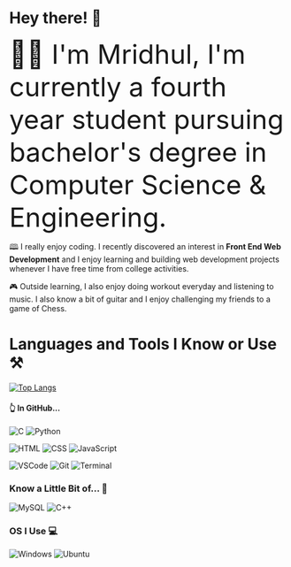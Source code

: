 # Hey there! 👋

<font size= "10">👨‍🎓 I'm Mridhul, I'm currently a fourth year student pursuing bachelor's degree in Computer Science & Engineering.</font>

🕮 I really enjoy coding. I recently discovered an interest in **Front End Web Development** and I enjoy learning and building web development projects whenever I have free time from college activities. 


🎮 Outside learning, I also enjoy doing workout everyday and listening to music. I also know a bit of guitar and I enjoy challenging my friends to a game of Chess.

# Languages and Tools I Know or Use ⚒️

[![Top Langs](https://github-readme-stats.vercel.app/api/top-langs/?username=mell62)](https://github.com/anuraghazra/github-readme-stats) 
#### 👆 In GitHub...

![C](https://img.shields.io/badge/C-00599C?style=for-the-badge&logo=c&logoColor=white)
![Python](https://img.shields.io/badge/Python-14354C?style=for-the-badge&logo=python&logoColor=white)

![HTML](https://img.shields.io/badge/HTML5-E34F26?style=for-the-badge&logo=html5&logoColor=white)
![CSS](https://img.shields.io/badge/CSS-239120?&style=for-the-badge&logo=css3&logoColor=white)
![JavaScript](https://img.shields.io/badge/JavaScript-F7DF1E?style=for-the-badge&logo=javascript&logoColor=black)

![VSCode](https://img.shields.io/badge/Visual_Studio_Code-0078D4?style=for-the-badge&logo=visual%20studio%20code&logoColor=white)
![Git](https://img.shields.io/badge/GIT-E44C30?style=for-the-badge&logo=git&logoColor=white)
![Terminal](https://img.shields.io/badge/GNU%20Bash-4EAA25?style=for-the-badge&logo=GNU%20Bash&logoColor=white)

### Know a Little Bit of... 🤔

![MySQL](https://img.shields.io/badge/MySQL-005C84?style=for-the-badge&logo=mysql&logoColor=white)
![C++](https://img.shields.io/badge/C%2B%2B-00599C?style=for-the-badge&logo=c%2B%2B&logoColor=white)

### OS I Use 💻

![Windows](https://img.shields.io/badge/Windows-0078D6?style=for-the-badge&logo=windows&logoColor=white)
![Ubuntu](https://img.shields.io/badge/Ubuntu-E95420?style=for-the-badge&logo=ubuntu&logoColor=white)


<!--
**mell62/mell62** is a ✨ _special_ ✨ repository because its `README.md` (this file) appears on your GitHub profile.

Here are some ideas to get you started:

- 🔭 I’m currently working on ...
- 🌱 I’m currently learning ...
- 👯 I’m looking to collaborate on ...
- 🤔 I’m looking for help with ...
- 💬 Ask me about ...
- 📫 How to reach me: ...
- 😄 Pronouns: ...
- ⚡ Fun fact: ...
-->
